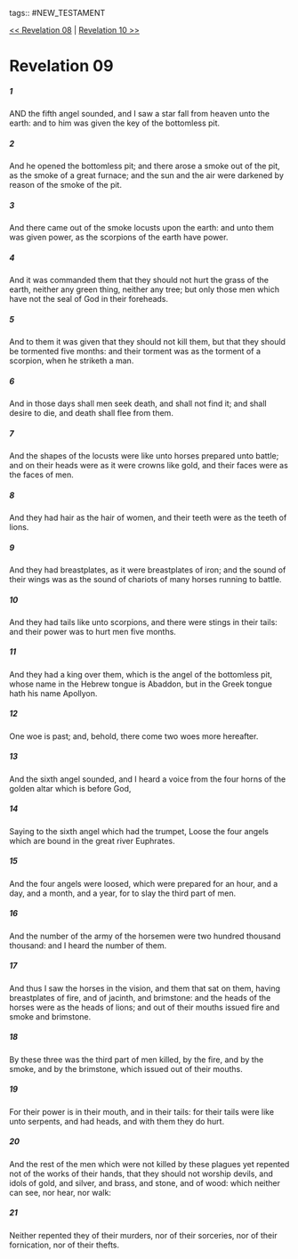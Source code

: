tags:: #NEW_TESTAMENT

[<< Revelation 08](NEW_TESTAMENT/27_Revelation/Revelation_08.md) | [Revelation 10 >>](NEW_TESTAMENT/27_Revelation/Revelation_10.md)

# Revelation 09

##### 1

AND the fifth angel sounded, and I saw a star fall from heaven unto the earth: and to him was given the key of the bottomless pit.

##### 2

And he opened the bottomless pit; and there arose a smoke out of the pit, as the smoke of a great furnace; and the sun and the air were darkened by reason of the smoke of the pit.

##### 3

And there came out of the smoke locusts upon the earth: and unto them was given power, as the scorpions of the earth have power.

##### 4

And it was commanded them that they should not hurt the grass of the earth, neither any green thing, neither any tree; but only those men which have not the seal of God in their foreheads.

##### 5

And to them it was given that they should not kill them, but that they should be tormented five months: and their torment was as the torment of a scorpion, when he striketh a man.

##### 6

And in those days shall men seek death, and shall not find it; and shall desire to die, and death shall flee from them.

##### 7

And the shapes of the locusts were like unto horses prepared unto battle; and on their heads were as it were crowns like gold, and their faces were as the faces of men.

##### 8

And they had hair as the hair of women, and their teeth were as the teeth of lions.

##### 9

And they had breastplates, as it were breastplates of iron; and the sound of their wings was as the sound of chariots of many horses running to battle.

##### 10

And they had tails like unto scorpions, and there were stings in their tails: and their power was to hurt men five months.

##### 11

And they had a king over them, which is the angel of the bottomless pit, whose name in the Hebrew tongue is Abaddon, but in the Greek tongue hath his name Apollyon.

##### 12

One woe is past; and, behold, there come two woes more hereafter.

##### 13

And the sixth angel sounded, and I heard a voice from the four horns of the golden altar which is before God,

##### 14

Saying to the sixth angel which had the trumpet, Loose the four angels which are bound in the great river Euphrates.

##### 15

And the four angels were loosed, which were prepared for an hour, and a day, and a month, and a year, for to slay the third part of men.

##### 16

And the number of the army of the horsemen were two hundred thousand thousand: and I heard the number of them.

##### 17

And thus I saw the horses in the vision, and them that sat on them, having breastplates of fire, and of jacinth, and brimstone: and the heads of the horses were as the heads of lions; and out of their mouths issued fire and smoke and brimstone.

##### 18

By these three was the third part of men killed, by the fire, and by the smoke, and by the brimstone, which issued out of their mouths.

##### 19

For their power is in their mouth, and in their tails: for their tails were like unto serpents, and had heads, and with them they do hurt.

##### 20

And the rest of the men which were not killed by these plagues yet repented not of the works of their hands, that they should not worship devils, and idols of gold, and silver, and brass, and stone, and of wood: which neither can see, nor hear, nor walk:

##### 21

Neither repented they of their murders, nor of their sorceries, nor of their fornication, nor of their thefts.
